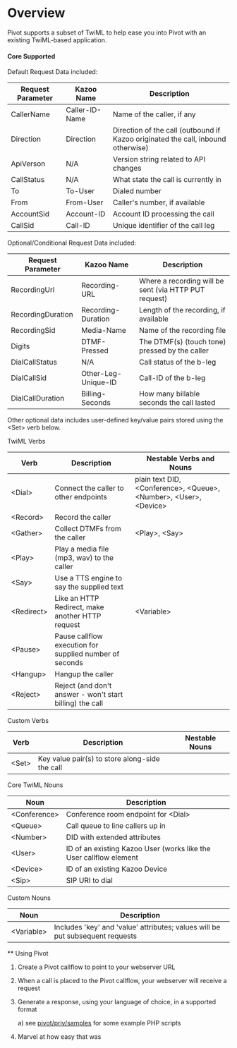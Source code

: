 # Overview

Pivot supports a subset of TwiML to help ease you into Pivot with an existing TwiML-based application.

#### Core Supported

Default Request Data included:

| Request Parameter | Kazoo Name     | Description                                                                      |
|-------------------|----------------|--------------------------------------------------------------------------------  |
| CallerName        | Caller-ID-Name | Name of the caller, if any                                                       |
| Direction         | Direction      | Direction of the call (outbound if Kazoo originated the call, inbound otherwise) |
| ApiVerson         | N/A            | Version string related to API changes                                            |
| CallStatus        | N/A            | What state the call is currently in                                              |
| To                | To-User        | Dialed number                                                                    |
| From              | From-User      | Caller's number, if available                                                    |
| AccountSid        | Account-ID     | Account ID processing the call                                                   |
| CallSid           | Call-ID        | Unique identifier of the call leg                                                |

Optional/Conditional Request Data included:

| Request Parameter | Kazoo Name          | Description                                           |
|-------------------|---------------------|-------------------------------------------------------|
| RecordingUrl      | Recording-URL       | Where a recording will be sent (via HTTP PUT request) |
| RecordingDuration | Recording-Duration  | Length of the recording, if available                 |
| RecordingSid      | Media-Name          | Name of the recording file                            |
| Digits            | DTMF-Pressed        | The DTMF(s) (touch tone) pressed by the caller        |
| DialCallStatus    | N/A                 | Call status of the b-leg                              |
| DialCallSid       | Other-Leg-Unique-ID | Call-ID of the b-leg                                  |
| DialCallDuration  | Billing-Seconds     | How many billable seconds the call lasted             |

Other optional data includes user-defined key/value pairs stored using the \<Set> verb below.

TwiML Verbs

| Verb        | Description                                              | Nestable Verbs and Nouns                                               |
|-------------|----------------------------------------------------------|------------------------------------------------------------------------|
| \<Dial>     | Connect the caller to other endpoints                    | plain text DID, \<Conference>, \<Queue>, \<Number>, \<User>, \<Device> |
| \<Record>   | Record the caller                                        |                                                                        |
| \<Gather>   | Collect DTMFs from the caller                            | \<Play>, \<Say>                                                        |
| \<Play>     | Play a media file (mp3, wav) to the caller               |                                                                        |
| \<Say>      | Use a TTS engine to say the supplied text                |                                                                        |
| \<Redirect> | Like an HTTP Redirect, make another HTTP request         | \<Variable>                                                            |
| \<Pause>    | Pause callflow execution for supplied number of seconds  |                                                                        |
| \<Hangup>   | Hangup the caller                                        |                                                                        |
| \<Reject>   | Reject (and don't answer - won't start billing) the call |                                                                        |

Custom Verbs

| Verb   | Description                                    | Nestable Nouns |
|--------|------------------------------------------------|----------------|
| \<Set> | Key value pair(s) to store along-side the call |                |

Core TwiML Nouns

| Noun          | Description                                                        |
|---------------|--------------------------------------------------------------------|
| \<Conference> | Conference room endpoint for \<Dial>                               |
| \<Queue>      | Call queue to line callers up in                                   |
| \<Number>     | DID with extended attributes                                       |
| \<User>       | ID of an existing Kazoo User (works like the User callflow element |
| \<Device>     | ID of an existing Kazoo Device                                     |
| \<Sip>        | SIP URI to dial                                                    |

Custom Nouns

| Noun        | Description                                                                   |
|-------------|-------------------------------------------------------------------------------|
| \<Variable> | Includes 'key' and 'value' attributes; values will be put subsequent requests |

** Using Pivot

1) Create a Pivot callflow to point to your webserver URL

2) When a call is placed to the Pivot callflow, your webserver will receive a request

3) Generate a response, using your language of choice, in a supported format

   a) see [pivot/priv/samples](https://github.com/2600hz/kazoo/tree/master/applications/pivot/priv/samples) for some example PHP scripts

4) Marvel at how easy that was
